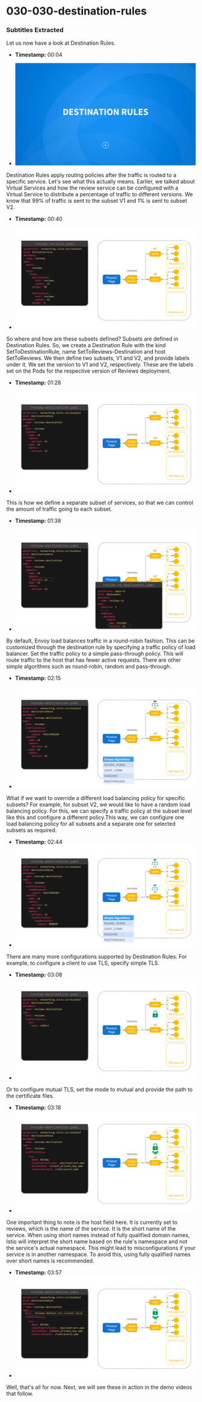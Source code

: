 # 030-030-destination-rules



### Subtitles Extracted
Let us now have a look at Destination Rules.

- **Timestamp:** 00:04

- ![Screenshot](00_04_975.png)


 Destination Rules apply routing policies after the traffic is routed to a specific service. Let's see what this actually means. Earlier, we talked about Virtual Services and how the review service can be configured with a Virtual Service to distribute a percentage of traffic to different versions. We know that 99% of traffic is sent to the subset V1 and 1% is sent to subset V2.

- **Timestamp:** 00:40

- ![Screenshot](00_40_809.png)


 So where and how are these subsets defined? Subsets are defined in Destination Rules. So, we create a Destination Rule with the kind SetToDestinationRule, name SetToReviews-Destination and host SetToReviews. We then define two subsets, V1 and V2, and provide labels under it. We set the version to V1 and V2, respectively. These are the labels set on the Pods for the respective version of Reviews deployment.

- **Timestamp:** 01:28

- ![Screenshot](01_28_125.png)


 This is how we define a separate subset of services, so that we can control the amount of traffic going to each subset.

- **Timestamp:** 01:38

- ![Screenshot](01_38_414.png)


 By default, Envoy load balances traffic in a round-robin fashion. This can be customized through the destination rule by specifying a traffic policy of load balancer. Set the traffic policy to a simple pass-through policy. This will route traffic to the host that has fewer active requests. There are other simple algorithms such as round-robin, random and pass-through.

- **Timestamp:** 02:15

- ![Screenshot](02_15_990.png)


 What if we want to override a different load balancing policy for specific subsets? For example, for subset V2, we would like to have a random load balancing policy. For this, we can specify a traffic policy at the subset level like this and configure a different policy.This way, we can configure one load balancing policy for all subsets and a separate one for selected subsets as required. 

- **Timestamp:** 02:44
- ![Screenshot](02_44_537.png)


 
 There are many more configurations supported by Destination Rules. For example, to configure a client to use TLS, specify simple TLS.

- **Timestamp:** 03:08
- ![Screenshot](03_08_741.png)


 Or to configure mutual TLS, set the mode to mutual and provide the path to the certificate files.

- **Timestamp:** 03:18
- ![Screenshot](03_18_154.png)


 One important thing to note is the host field here. It is currently set to reviews, which is the name of the service. It is the short name of the service. When using short names instead of fully qualified domain names, Istio will interpret the short name based on the rule's namespace and not the service's actual namespace. This might lead to misconfigurations if your service is in another namespace. To avoid this, using fully qualified names over short names is recommended.

- **Timestamp:** 03:57
- ![Screenshot](03_57_209.png)


 Well, that's all for now. Next, we will see these in action in the demo videos that follow.
